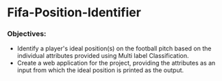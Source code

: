 # Fifa-Position-Identifier

### Objectives:
* Identify a player's ideal position(s) on the football pitch based on the individual attributes provided using Multi label Classification.
* Create a web application for the project, providing the attributes as an input from which the ideal position is printed as the output.
